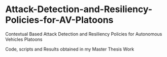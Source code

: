 # Attack-Detection-and-Resiliency-Policies-for-AV-Platoons
Contextual Based Attack Detection and Resiliency Policies for Autonomous Vehicles Platoons

Code, scripts and Results obtained in my Master Thesis Work
